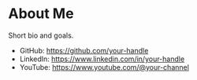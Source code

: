 # About Me

Short bio and goals.

- GitHub: <https://github.com/your-handle>
- LinkedIn: <https://www.linkedin.com/in/your-handle>
- YouTube: <https://www.youtube.com/@your-channel>
